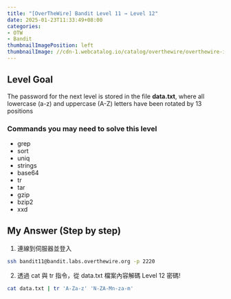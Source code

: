 ```yaml
---
title: "[OverTheWire] Bandit Level 11 → Level 12"
date: 2025-01-23T11:33:49+08:00
categories:
- OTW
- Bandit
thumbnailImagePosition: left
thumbnailImage: //cdn-1.webcatalog.io/catalog/overthewire/overthewire-icon-filled-256.png?v=1714775373043
---
```


<!--more-->

## Level Goal

The password for the next level is stored in the file **data.txt**, where all lowercase (a-z) and uppercase (A-Z) letters have been rotated by 13 positions

### Commands you may need to solve this level

- grep
- sort
- uniq
- strings
- base64
- tr
- tar
- gzip
- bzip2
- xxd

## My Answer (Step by step)

1. 連線到伺服器並登入

```bash
ssh bandit11@bandit.labs.overthewire.org -p 2220
```

2. 透過 cat 與 tr 指令，從 data.txt 檔案內容解碼 Level 12 密碼!

```bash
cat data.txt | tr 'A-Za-z' 'N-ZA-Mn-za-m'
```